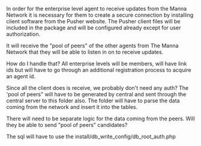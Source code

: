 In order for the enterprise level agent to receive updates from the Manna Network it is necessary for them to create a secure connection by installing client software from the Pusher website. The Pusher client files will be included in the package and will be configured already except for user authorization. 

It will receive the "pool of peers" of the other agents from The Manna Network that they will be able to listen in on to receive updates.


How do I handle that? All enterprise levels will be members, will have link ids but will have to go through an additional registration process to acquire an agent id.

Since all the client does is receive, we probably don't need any auth? The 'pool of peers" will have to be generated by central and sent through the central server to this folder also. The folder will have to parse the data coming from the network and insert it into the tables. 

There will need to be separate logic for the data coming from the peers. Will they be able to send "pool of peers" candidates?

The sql will have to use the install/db_write_config/db_root_auth.php 
